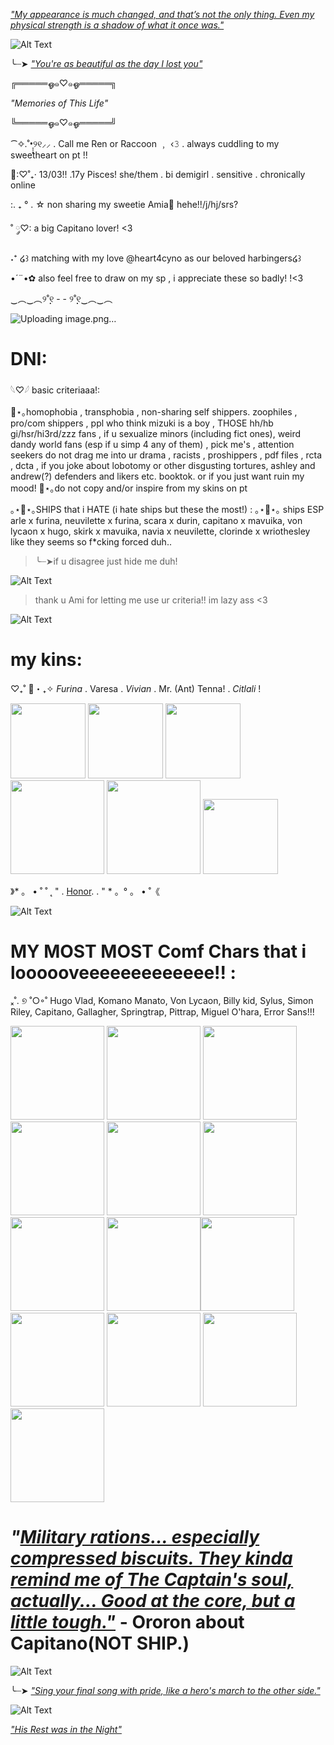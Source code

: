  [_*"My appearance is much changed, and that’s not the only thing. Even my physical strength is a shadow of what it once was."*_](https://www.youtube.com/watch?v=2o2d7Nr_SN8)

![Alt Text](https://i.pinimg.com/736x/1a/3d/cd/1a3dcd6fa42ee740dd41a9884a12b9b8.jpg)

╰┈➤ [_*"You're as beautiful as the day I lost you"*_ ](https://www.youtube.com/watch?v=cnEHgx8gkeU&list=RDcnEHgx8gkeU&start_radio=1)

╔═════ஓ๑♡๑ஓ═════╗

 _"Memories of This Life"_

╚═════ஓ๑♡๑ஓ═════╝

⁀✧.˚•̩̩͙୨୧⸝⸝  . Call me Ren or Raccoon ﹐ ‹𝟹 . always cuddling to my sweetheart on pt !!

 🎀:♡˚₊‧ 13/03!! .17y Pisces! she/them . bi demigirl . sensitive . chronically online

 :. ₊ ° . ☆ non sharing my sweetie Amia🌻 hehe!!/j/hj/srs?

˚ ◌༘♡: a big Capitano lover! <3

 ˖⁺ ໒꒱ matching with my love @heart4cyno as our beloved harbingers໒꒱

•´¨•✿ also feel free to draw on my sp , i appreciate these so badly! !<3

‿︵‿︵୨˚̣̣̣୧ - - ୨˚̣̣̣୧‿︵‿︵

![[Uploading image.png…]()](https://i.pinimg.com/736x/02/be/d3/02bed3377e1fc0b72dc198f91220a751.jpg)

# DNI:

𓆩♡𓆪 basic criteriaaa!:

🌸⋆｡homophobia , transphobia , non-sharing self shippers. zoophiles , pro/com shippers , ppl who think mizuki is a boy , THOSE hh/hb gi/hsr/hi3rd/zzz fans , if u sexualize minors (including fict ones), weird dandy world fans (esp if u simp 4 any of them) , pick me's , attention seekers do not drag me into ur drama , racists , proshippers , pdf files , rcta , dcta , if you joke about lobotomy or other disgusting tortures, ashley and andrew(?) defenders and likers etc. booktok. or if you just want ruin my mood!
🌸⋆｡do not copy and/or inspire from my skins on pt

｡⋆🌸⋆｡SHIPS that i HATE (i hate ships but these the most!) : ｡⋆🌸⋆｡
ships ESP arle x furina, neuvilette x furina, scara x durin, capitano x mavuika, von lycaon x hugo, skirk x mavuika, navia x neuvilette, clorinde x wriothesley like they seems so f*cking forced duh..
>╰┈➤if u disagree just hide me duh!

![Alt Text](https://i.pinimg.com/736x/ab/ef/82/abef820728d4e94307d82f0a7c8917eb.jpg)

>thank u Ami for letting me use ur criteria!! im lazy ass <3

![Alt Text](https://i.pinimg.com/originals/6f/39/7d/6f397dcb6a817d450974c8de2afc94ae.gif)

# my kins:

♡₊˚ 🦢・₊✧ _Furina_ . Varesa . _Vivian_ . Mr. (Ant) Tenna! . _Citlali_ !

<img src="https://i.pinimg.com/736x/65/1e/47/651e47b43c82f0b58fdc73d597ea103d.jpg" width="120"> <img src="https://i.pinimg.com/736x/9a/15/8c/9a158cfef15faa3a2bb0d910d5bace0f.jpg" width="120"> <img src="https://i.pinimg.com/736x/75/17/70/75177018ed59e636871fece1ed36de03.jpg" width="120"> <img src="https://i.pinimg.com/originals/82/7c/b7/827cb791b444568dc8d136f920153905.gif" width="150"> <img src="https://i.pinimg.com/originals/90/fe/4b/90fe4bf39ad8d531c34397e3cc2353af.gif" width="150">  <img src="https://i.pinimg.com/1200x/cd/87/3f/cd873fe841554412f69269380389dcfb.jpg" width="120">

》* 。 • ˚ ˚ ˛ " .  [Honor](https://www.youtube.com/watch?v=jqFI2oHC3Ig). . " * 。° 。 • ˚《

![Alt Text](https://i.pinimg.com/736x/af/a2/dc/afa2dcc472ee3850a537fba2452121d4.jpg)

# MY MOST MOST Comf Chars that i loooooveeeeeeeeeeeee!! :   

ₓ˚. ୭ ˚○◦˚ Hugo Vlad, Komano Manato, Von Lycaon, Billy kid, Sylus, Simon Riley, Capitano, Gallagher, Springtrap, Pittrap, Miguel O'hara, Error Sans!!!

<img src="https://i.pinimg.com/736x/bd/d7/3b/bdd73bd550d43f383a1ad376c18b24d4.jpg" width="150"> <img src="https://i.pinimg.com/736x/c4/7c/af/c47cafe816ed38457eea9af13fc94ae3.jpg" width="150"> <img src="https://i.pinimg.com/736x/a7/b1/e4/a7b1e407b77ec7c0a42242dabc590216.jpg" width="150"> <img src="https://i.pinimg.com/1200x/dd/4c/b2/dd4cb286754eabcc3242cadf3425aefb.jpg" width="150"> <img src="https://i.pinimg.com/736x/2d/b1/75/2db1759a700e497d60f8e358f1e4740c.jpg" width="150"> <img src="https://i.pinimg.com/736x/26/d8/d1/26d8d1875836cdf64fd054f23ef95dc0.jpg" width="150"> <img src="https://i.pinimg.com/736x/20/ed/5c/20ed5c1833d68d71f77e5dc3c618e44e.jpg" width="150"> <img src="https://i.pinimg.com/736x/c1/27/9d/c1279dc606ded899786ad1bd5f9ec65c.jpg" width="150"><img src="https://i.pinimg.com/736x/5e/48/d8/5e48d840a01acf8a0bb23305016ac9ef.jpg" width="150"> <img src="https://i.pinimg.com/736x/91/0b/23/910b233aa14fd6a810e4a9f6e1e27049.jpg" width="150"> <img src="https://i.pinimg.com/736x/c1/17/b7/c117b7f15f2dbfa256e50e5c81bf1a36.jpg" width="150"> <img src="https://i.pinimg.com/1200x/fa/72/b6/fa72b6742c3dce2ffa55be12feab12d1.jpg" width="150"> <img src="https://i.pinimg.com/736x/67/5c/bb/675cbbefc49115881469fd95626d7d7d.jpg" width="150">

# _"[Military rations... especially compressed biscuits. They kinda remind me of The Captain's soul, actually... Good at the core, but a little tough."](https://www.youtube.com/watch?v=BjPIxbIkw7M)_ - Ororon about Capitano(NOT SHIP.)


![Alt Text](https://i.pinimg.com/736x/85/5f/6b/855f6bdc64b54bc87a01992d98a69b14.jpg)

╰┈➤ [_*"Sing your final song with pride, like a hero's march to the other side."*_ ](https://www.youtube.com/watch?v=o3Dqe7ak-54&list=RDo3Dqe7ak-54&start_radio=1)


![Alt Text](https://i.pinimg.com/736x/3d/b8/f9/3db8f9296b2e5dfe7de80beef4829c68.jpg)

[*"His Rest was in the Night"*](https://www.youtube.com/watch?v=L-5vyf8LFOs&list=RDL-5vyf8LFOs&start_radio=1)



